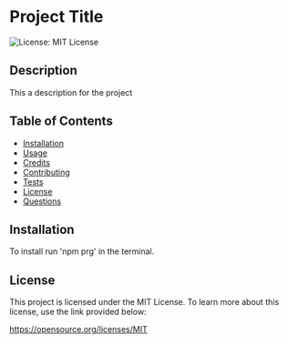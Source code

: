 # Project Title

  ![License: MIT License](https://img.shields.io/badge/License-MIT-yellow)

  ## Description

  This a description for the project

  ## Table of Contents

  * [Installation](#installation)
  * [Usage](#usage)
  * [Credits](#credits)
  * [Contributing](#contributing)
  * [Tests](#tests)
  * [License](#license)
  * [Questions](#questions)
   
  ## Installation

  To install run 'npm prg' in the terminal.
  
  ## License
  
  This project is licensed under the MIT License. To learn more about this license, use the link provided below:
    
  https://opensource.org/licenses/MIT


